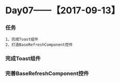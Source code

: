 # Day07——【2017-09-13】
### 任务
    1、完成Toast组件
    2、打造BaseRefreshComponent控件

### 完成Toast组件

### 完善BaseRefreshComponent控件


